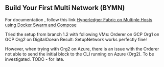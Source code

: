 ## Build Your First Multi Network (BYMN)

For documentation , follow this link [Hyperledger Fabric on Multiple Hosts using Docker Swarm and Compose](https://medium.com/@malliksarvepalli/hyperledger-fabric-on-multiple-hosts-using-docker-swarm-and-compose-f4b70c64fa7d)


Tried the setup from branch 1.2 with following VMs:
Orderer on GCP
Org1 on GCP
Org2 on DigitalOcean
Result: SetupNetwork works perfectly fine!

However, when trying with Org2 on Azure, there is an issue with the Orderer not able to send the initial block to the CLI running on Azure (Org2). To be investigated. TODO - for late.
